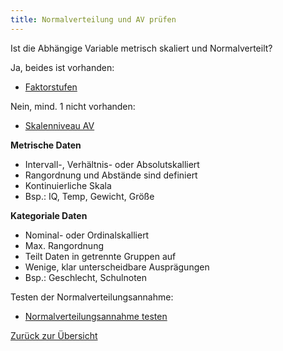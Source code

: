 ```yaml
---
title: Normalverteilung und AV prüfen
---
```


Ist die Abhängige Variable metrisch skaliert und Normalverteilt?

Ja, beides ist vorhanden:

* [Faktorstufen](/faktorstufen)

Nein, mind. 1 nicht vorhanden:

* [Skalenniveau AV](/skalenniveau-av)

**Metrische Daten**

* Intervall-, Verhältnis- oder Absolutskalliert
* Rangordnung und Abstände sind definiert
* Kontinuierliche Skala
* Bsp.: IQ, Temp, Gewicht, Größe

**Kategoriale Daten**

* Nominal- oder Ordinalskalliert
* Max. Rangordnung
* Teilt Daten in getrennte Gruppen auf
* Wenige, klar unterscheidbare Ausprägungen
* Bsp.: Geschlecht, Schulnoten

Testen der Normalverteilungsannahme:

* [Normalverteilungsannahme testen](/normalverteilungsannahme-testen)

[Zurück zur Übersicht](/was-ist-die-analyse-absicht)
